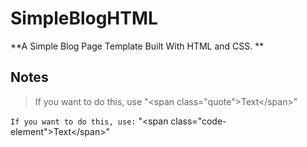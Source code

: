 # SimpleBlogHTML

**A Simple Blog Page Template Built With HTML and CSS. **


## Notes
>If you want to do this, use  "&lt;span class="quote">Text&lt;/span&gt;"

`If you want to do this, use:` "&lt;span class="code-element">Text&lt;/span&gt;"
